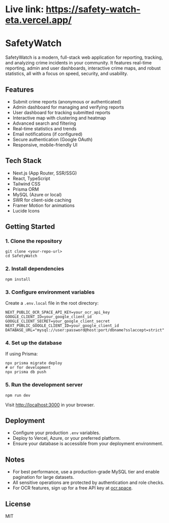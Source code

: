 # Live link: https://safety-watch-eta.vercel.app/

# SafetyWatch

SafetyWatch is a modern, full-stack web application for reporting, tracking, and analyzing crime incidents in your community. It features real-time reporting, admin and user dashboards, interactive crime maps, and robust statistics, all with a focus on speed, security, and usability.

## Features

- Submit crime reports (anonymous or authenticated)
- Admin dashboard for managing and verifying reports
- User dashboard for tracking submitted reports
- Interactive map with clustering and heatmap
- Advanced search and filtering
- Real-time statistics and trends
- Email notifications (if configured)
- Secure authentication (Google OAuth)
- Responsive, mobile-friendly UI

## Tech Stack

- Next.js (App Router, SSR/SSG)
- React, TypeScript
- Tailwind CSS
- Prisma ORM
- MySQL (Azure or local)
- SWR for client-side caching
- Framer Motion for animations
- Lucide Icons

## Getting Started

### 1. Clone the repository
```
git clone <your-repo-url>
cd SafetyWatch
```

### 2. Install dependencies
```
npm install
```

### 3. Configure environment variables
Create a `.env.local` file in the root directory:
```
NEXT_PUBLIC_OCR_SPACE_API_KEY=your_ocr_api_key
GOOGLE_CLIENT_ID=your_google_client_id
GOOGLE_CLIENT_SECRET=your_google_client_secret
NEXT_PUBLIC_GOOGLE_CLIENT_ID=your_google_client_id
DATABASE_URL="mysql://user:password@host:port/dbname?sslaccept=strict"
```

### 4. Set up the database
If using Prisma:
```
npx prisma migrate deploy
# or for development
npx prisma db push
```

### 5. Run the development server
```
npm run dev
```
Visit [http://localhost:3000](http://localhost:3000) in your browser.

## Deployment
- Configure your production `.env` variables.
- Deploy to Vercel, Azure, or your preferred platform.
- Ensure your database is accessible from your deployment environment.

## Notes
- For best performance, use a production-grade MySQL tier and enable pagination for large datasets.
- All sensitive operations are protected by authentication and role checks.
- For OCR features, sign up for a free API key at [ocr.space](https://ocr.space/).

## License
MIT
